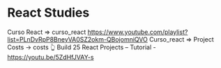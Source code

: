 # React Studies

Curso React => curso_react https://www.youtube.com/playlist?list=PLnDvRpP8BneyVA0SZ2okm-QBojomniQVO
Curso_react => Project Costs -> costs 👆
Build 25 React Projects – Tutorial - https://youtu.be/5ZdHfJVAY-s

